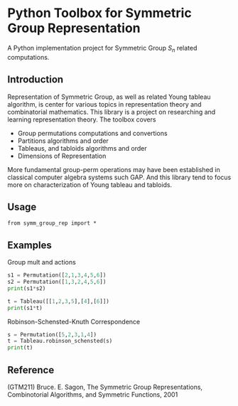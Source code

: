 # Python Toolbox for Symmetric Group Representation

A Python implementation project for Symmetric Group $S_n$ related computations.

## Introduction

Representation of Symmetric Group, as well as related Young tableau algorithm, is center for various topics in representation theory and combinatorial mathematics. This library is a project on researching and learning representation theory. The toolbox covers

- Group permutations computations and convertions
- Partitions algorithms and order
- Tableaus, and tabloids algorithms and order
- Dimensions of Representation

More fundamental group-perm operations may have been established in classical computer algebra systems such GAP. And this library tend to focus more on characterization of Young tableau and tabloids.

## Usage

```from symm_group_rep import *```

## Examples

Group mult and actions

```Python
s1 = Permutation([2,1,3,4,5,6])
s2 = Permutation([1,3,2,4,5,6])
print(s1*s2)
```

```Python
t = Tableau([[1,2,3,5],[4],[6]])
print(s1*t)
```

Robinson-Schensted-Knuth Correspondence

```Python
s = Permutation([5,2,3,1,4])
t = Tableau.robinson_schensted(s)
print(t)
```

## Reference

(GTM211) Bruce. E. Sagon, The Symmetric Group Representations, Combinotorial Algorithms, and Symmetric Functions, 2001

